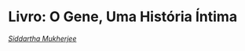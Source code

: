 # Livro: O Gene, Uma História Íntima 
*[Siddartha Mukherjee](https://en.wikipedia.org/wiki/Siddhartha_Mukherjee)*
